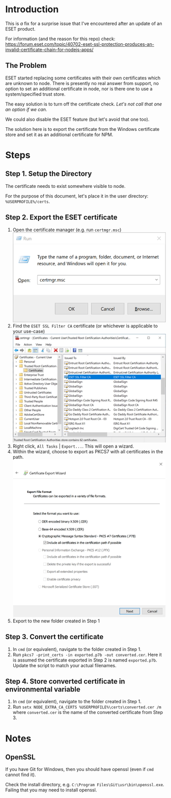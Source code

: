 # Introduction

This is _a_ fix for a surprise issue that I've encountered after an update of an ESET product.

For information (and the reason for this repo) check: 
https://forum.eset.com/topic/40702-eset-ssl-protection-produces-an-invalid-certificate-chain-for-nodejs-apps/

## The Problem
ESET started replacing some certificates with their own certificates which are unknown to 
node.  There is presently no real answer from support, no option to set an additional 
certificate in node, nor is there one to use a system/specified trust store.

The easy solution is to turn off the certificate check.  _Let's not call that one an option if 
we can._

We could also disable the ESET feature (but let's avoid that one too).

The solution here is to export the certificate from the Windows certificate store and set it as
an additional certificate for NPM.

# Steps

## Step 1. Setup the Directory
The certificate needs to exist somewhere visible to node.  

For the purpose of this document, let's place it in the user directory: `%USERPROFILE%/certs`.

## Step 2. Export the ESET certificate

1. Open the certificate manager (e.g. run `certmgr.msc`)![Screenshot of run dialog ready to open the certificate manager.](/run-certmgr.png)
2. Find the `ESET SSL Filter CA` certificate (or whichever is applicable to your use-case) ![Screenshot of certificate manager with ESET SSL selected.](certmgr-display.png)
3. Right click, `All Tasks` | `Export...`.  This will open a wizard.
4. Within the wizard, choose to export as PKCS7 with all certificates in the path. ![Screenshot of the described option selected](export-file-wizard.png)
5. Export to the new folder created in Step 1

## Step 3. Convert the certificate

1. In `cmd` (or equivalent), navigate to the folder created in Step 1.
2. Run `pkcs7 -print_certs -in exported.p7b -out converted.cer`.  Here it is assumed the 
certificate exported in Step 2 is named `exported.p7b`.  Update the script to match your
actual filenames.

## Step 4. Store converted certificate in environmental variable

1. In `cmd` (or equivalent), navigate to the folder created in Step 1.
2. Run `setx NODE_EXTRA_CA_CERTS %USERPROFILE%\certs\converted.cer /m` where `converted.cer` 
is the name of the converted certificate from Step 3.

# Notes
## OpenSSL
If you have Git for Windows, then you should have openssl (even if `cmd` cannot find it).

Check the install directory, e.g. `C:\Program Files\Git\usr\bin\openssl.exe`.  Failing that
you may need to install openssl.


